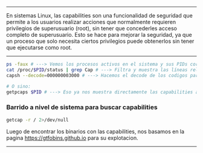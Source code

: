-- - 
En sistemas Linux, las capabilities son una funcionalidad de seguridad que permite a los usuarios realizar acciones que normalmente requieren privilegios de superusuario (root), sin tener que concederles acceso completo de superusuario. Esto se hace para mejorar la seguridad, ya que un proceso que solo necesita ciertos privilegios puede obtenerlos sin tener que ejecutarse como root.

--  -

```bash 
ps -faux # ---> Vemos los procesos activos en el sistema y sus PIDs correspondiente
cat /proc/$PID/status | grep Cap # ---> Filtra y muestra las líneas relacionadas con las capacidades de un proceso desde el archivo
capsh --decode=000000003000 # ---> Hacemos el decode de los codigos para ver la capabilities en texto claro

# O sino:
getpcaps $PID # ---> Eso ya nos muestra directamente las capabilities asociadas a al $PID
```

### Barrido a nivel de sistema para buscar capabilities
``` bash
getcap -r / 2>/dev/null
```

Luego de encontrar los binarios con las capabilities, nos basamos en la pagina https://gtfobins.github.io para su explotacion.
- --
